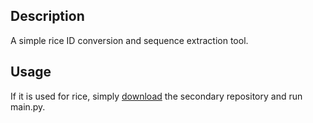 ## Description

A simple rice ID conversion and sequence extraction tool.

## Usage

If it is used for rice, simply [download](https://jihulab.com/YuanJ2003/id-converter/-/archive/main/id-converter-main.zip) the secondary repository and run main.py.